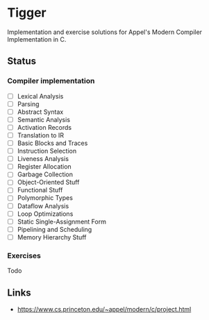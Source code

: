 # Tigger
Implementation and exercise solutions for Appel's Modern Compiler Implementation in C.

## Status

### Compiler implementation
- [ ] Lexical Analysis
- [ ] Parsing
- [ ] Abstract Syntax
- [ ] Semantic Analysis
- [ ] Activation Records
- [ ] Translation to IR
- [ ] Basic Blocks and Traces
- [ ] Instruction Selection
- [ ] Liveness Analysis
- [ ] Register Allocation
- [ ] Garbage Collection
- [ ] Object-Oriented Stuff
- [ ] Functional Stuff
- [ ] Polymorphic Types
- [ ] Dataflow Analysis
- [ ] Loop Optimizations
- [ ] Static Single-Assignment Form
- [ ] Pipelining and Scheduling
- [ ] Memory Hierarchy Stuff

### Exercises
Todo

## Links
- https://www.cs.princeton.edu/~appel/modern/c/project.html
